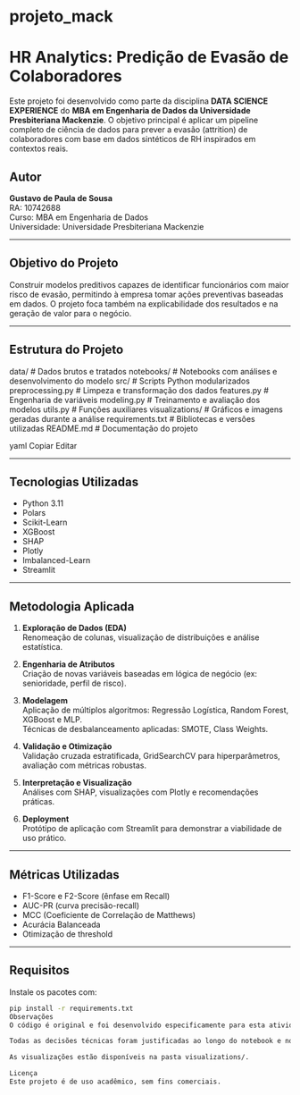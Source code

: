 # projeto_mack

# HR Analytics: Predição de Evasão de Colaboradores

Este projeto foi desenvolvido como parte da disciplina **DATA SCIENCE EXPERIENCE** do **MBA em Engenharia de Dados da Universidade Presbiteriana Mackenzie**. O objetivo principal é aplicar um pipeline completo de ciência de dados para prever a evasão (attrition) de colaboradores com base em dados sintéticos de RH inspirados em contextos reais.

## Autor

**Gustavo de Paula de Sousa**  
RA: 10742688  
Curso: MBA em Engenharia de Dados  
Universidade: Universidade Presbiteriana Mackenzie  

---

## Objetivo do Projeto

Construir modelos preditivos capazes de identificar funcionários com maior risco de evasão, permitindo à empresa tomar ações preventivas baseadas em dados. O projeto foca também na explicabilidade dos resultados e na geração de valor para o negócio.

---

## Estrutura do Projeto

 data/ # Dados brutos e tratados
 notebooks/ # Notebooks com análises e desenvolvimento do modelo
 src/ # Scripts Python modularizados
 preprocessing.py # Limpeza e transformação dos dados
 features.py # Engenharia de variáveis
 modeling.py # Treinamento e avaliação dos modelos
 utils.py # Funções auxiliares
 visualizations/ # Gráficos e imagens geradas durante a análise
 requirements.txt # Bibliotecas e versões utilizadas
 README.md # Documentação do projeto

yaml
Copiar
Editar

---

## Tecnologias Utilizadas

- Python 3.11
- Polars
- Scikit-Learn
- XGBoost
- SHAP
- Plotly
- Imbalanced-Learn
- Streamlit

---

## Metodologia Aplicada

1. **Exploração de Dados (EDA)**  
   Renomeação de colunas, visualização de distribuições e análise estatística.

2. **Engenharia de Atributos**  
   Criação de novas variáveis baseadas em lógica de negócio (ex: senioridade, perfil de risco).

3. **Modelagem**  
   Aplicação de múltiplos algoritmos: Regressão Logística, Random Forest, XGBoost e MLP.  
   Técnicas de desbalanceamento aplicadas: SMOTE, Class Weights.

4. **Validação e Otimização**  
   Validação cruzada estratificada, GridSearchCV para hiperparâmetros, avaliação com métricas robustas.

5. **Interpretação e Visualização**  
   Análises com SHAP, visualizações com Plotly e recomendações práticas.

6. **Deployment**  
   Protótipo de aplicação com Streamlit para demonstrar a viabilidade de uso prático.

---

## Métricas Utilizadas

- F1-Score e F2-Score (ênfase em Recall)
- AUC-PR (curva precisão-recall)
- MCC (Coeficiente de Correlação de Matthews)
- Acurácia Balanceada
- Otimização de threshold

---

## Requisitos

Instale os pacotes com:

```bash
pip install -r requirements.txt
Observações
O código é original e foi desenvolvido especificamente para esta atividade.

Todas as decisões técnicas foram justificadas ao longo do notebook e nos scripts.

As visualizações estão disponíveis na pasta visualizations/.

Licença
Este projeto é de uso acadêmico, sem fins comerciais.
